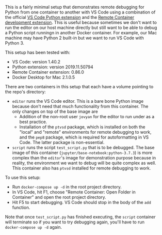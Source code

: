 This is a fairly minimal setup that demonstrates remote debugging for Python from one container to another with VS Code using a combination of the official [VS Code Python extension](https://marketplace.visualstudio.com/items?itemName=ms-python.python) and the [Remote Container development extension](https://marketplace.visualstudio.com/items?itemName=ms-vscode-remote.remote-containers).
This is useful because sometimes we don't want to run the editor on our host machine directly but still want to be able to debug a Python script runningn in another Docker container.
For example, our Mac machine may have Python 2 built-in but we want to run VS Code with Python 3.

This setup has been tested with:
- VS Code: version 1.40.2
- Python extension: version 2019.11.50794
- Remote Container extension: 0.86.0
- Docker Desktop for Mac 2.1.0.5

There are two containers in this setup that each have a volume pointing to the repo's directory:
- `editor` runs the VS Code editor.
This is a bare bone Python image because don't need that much functionality from this container.
The only changes on top of the base image are
  - Addition of the non-root user `jovyan` for the editor to run under as a best practice.
  - Installation of the `ptvsd` package, which is installed on both the "local" and "remote" environments for remote debugging to work, and the `pep8` package, which is required for autoformatting in VS Code.
  The latter package is non-essential.
- `script` runs the script `test_script.py` that is to be debugged.
The base image of this container (`jupyter/base-notebook:python-3.7.3`) is more complex than the `editor`'s image for demonstration purpose because in reality, the environment we want to debug will be quite complex as well.
This container also has `ptvsd` installed for remote debugging to work.

To use this setup:
- Run `docker-compose up -d` in the root project directory.
- In VS Code, hit F1, choose "Remote Container: Open Folder in Container" and open the root project directory.
- Hit F5 to start debugging.
VS Code should stop in the body of the `add` function.

Note that once `test_script.py` has finished executing, the `script` container will terminate so if you want to try debugging again, you'll have to run `docker-compose up -d` again.
